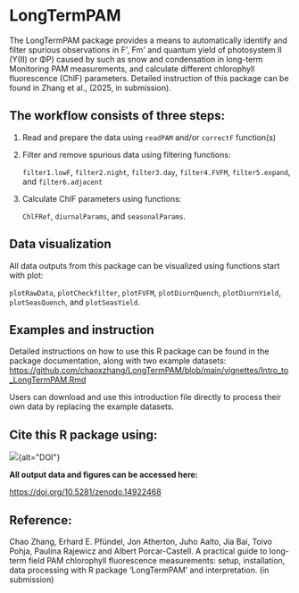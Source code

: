 # LongTermPAM

The LongTermPAM package provides a means to automatically identify and filter spurious observations in F', Fm' and quantum yield of photosystem II (Y(II) or ΦP) caused by such as snow and condensation in long-term Monitoring PAM measurements, and calculate different chlorophyll fluorescence (ChlF) parameters. Detailed instruction of this package can be found in Zhang et al., (2025, in submission).

## The workflow consists of three steps:

1.  Read and prepare the data using `readPAM` and/or `correctF` function(s)

2.  Filter and remove spurious data using filtering functions:

    `filter1.lowF`, `filter2.night`, `filter3.day`, `filter4.FVFM`, `filter5.expand`, and `filter6.adjacent`

3.  Calculate ChlF parameters using functions:

    `ChlFRef`, `diurnalParams`, and `seasonalParams`.

## Data visualization

All data outputs from this package can be visualized using functions start with plot:

`plotRawData`, `plotCheckfilter`, `plotFVFM`, `plotDiurnQuench`, `plotDiurnYield`, `plotSeasQuench`, and `plotSeasYield`.

## Examples and instruction

Detailed instructions on how to use this R package can be found in the package documentation, along with two example datasets: <https://github.com/chaoxzhang/LongTermPAM/blob/main/vignettes/Intro_to_LongTermPAM.Rmd>

Users can download and use this introduction file directly to process their own data by replacing the example datasets.

## Cite this R package using:

![](https://zenodo.org/badge/DOI/10.5281/zenodo.14918626.svg){alt="DOI"}

**All output data and figures can be accessed here:**

<https://doi.org/10.5281/zenodo.14922468>

## Reference:

Chao Zhang, Erhard E. Pfündel, Jon Atherton, Juho Aalto, Jia Bai, Toivo Pohja, Paulina Rajewicz and Albert Porcar-Castell. A practical guide to long-term field PAM chlorophyll fluorescence measurements: setup, installation, data processing with R package ‘LongTermPAM’ and interpretation. (in submission)
